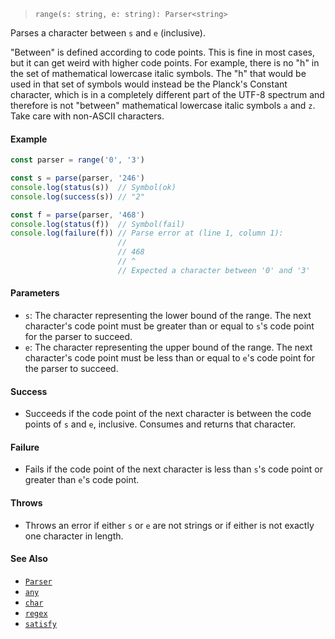 <!--
 Copyright (c) 2020 Thomas J. Otterson
 
 This software is released under the MIT License.
 https://opensource.org/licenses/MIT
-->

> `range(s: string, e: string): Parser<string>`

Parses a character between `s` and `e` (inclusive).

"Between" is defined according to code points. This is fine in most cases, but it can get weird with higher code points. For example, there is no "h" in the set of mathematical lowercase italic symbols. The "h" that would be used in that set of symbols would instead be the Planck's Constant character, which is in a completely different part of the UTF-8 spectrum and therefore is not "between" mathematical lowercase italic symbols `a` and `z`. Take care with non-ASCII characters.

#### Example

```javascript
const parser = range('0', '3')

const s = parse(parser, '246')
console.log(status(s))  // Symbol(ok)
console.log(success(s)) // "2"

const f = parse(parser, '468')
console.log(status(f))  // Symbol(fail)
console.log(failure(f)) // Parse error at (line 1, column 1):
                        //
                        // 468
                        // ^
                        // Expected a character between '0' and '3'
```

#### Parameters

* `s`: The character representing the lower bound of the range. The next character's code point must be greater than or equal to `s`'s code point for the parser to succeed.
* `e`: The character representing the upper bound of the range. The next character's code point must be less than or equal to `e`'s code point for the parser to succeed.

#### Success

* Succeeds if the code point of the next character is between the code points of `s` and `e`, inclusive. Consumes and returns that character.

#### Failure

* Fails if the code point of the next character is less than `s`'s code point or greater than `e`'s code point.

#### Throws

* Throws an error if either `s` or `e` are not strings or if either is not exactly one character in length.

#### See Also

* [`Parser`](../types/parser.md)
* [`any`](any.md)
* [`char`](char.md)
* [`regex`](regex.md)
* [`satisfy`](satisfy.md)